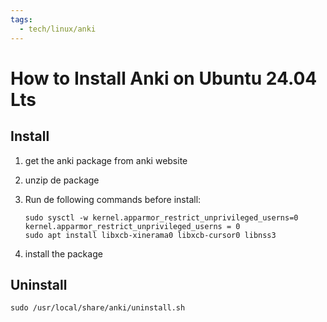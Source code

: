 ```yaml
---
tags:
  - tech/linux/anki
---
```


# How to Install Anki on Ubuntu 24.04 Lts


## Install
1. get the anki package from anki website
2. unzip de package
3. Run de following commands before install:

    ```
    sudo sysctl -w kernel.apparmor_restrict_unprivileged_userns=0 kernel.apparmor_restrict_unprivileged_userns = 0
    sudo apt install libxcb-xinerama0 libxcb-cursor0 libnss3
    ``` 

4. install the package

## Uninstall

`sudo /usr/local/share/anki/uninstall.sh`